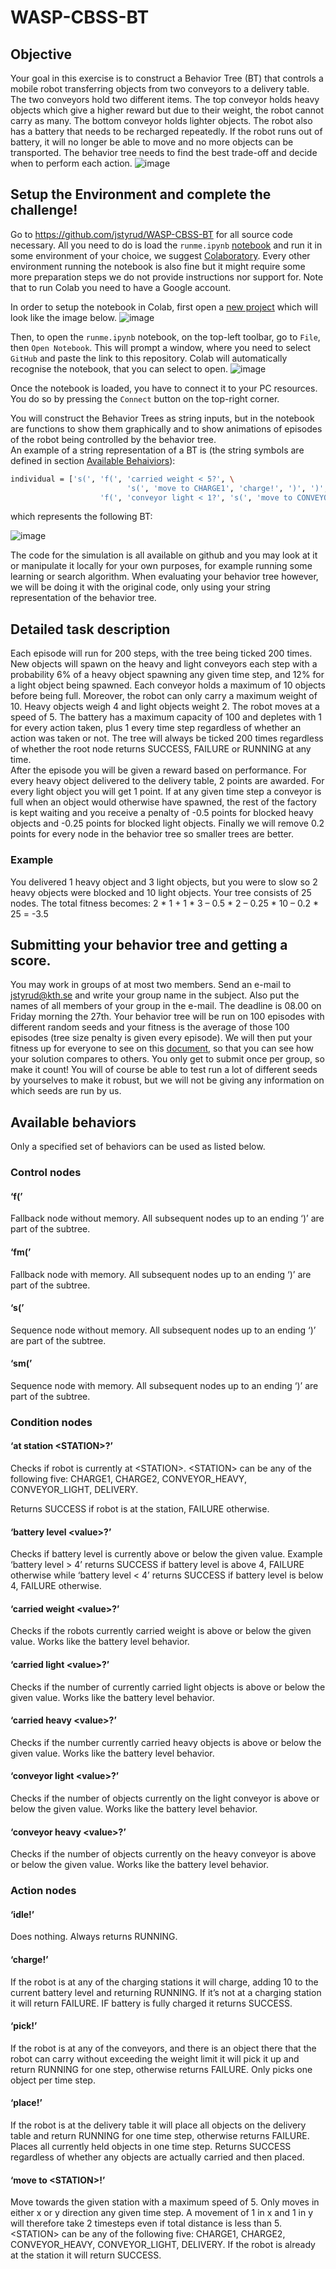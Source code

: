 # WASP-CBSS-BT

## Objective
Your goal in this exercise is to construct a Behavior Tree (BT) that controls a mobile robot transferring objects from two conveyors to a delivery table. The two conveyors hold two different items. The top conveyor holds heavy objects which give a higher reward but due to their weight, the robot cannot carry as many. The bottom conveyor holds lighter objects. The robot also has a battery that needs to be recharged repeatedly. If the robot runs out of battery, it will no longer be able to move and no more objects can be transported. The behavior tree needs to find the best trade-off and decide when to perform each action.
![image](https://github.com/jstyrud/WASP-CBSS-BT/blob/main/environment.png)

## Setup the Environment and complete the challenge!
Go to https://github.com/jstyrud/WASP-CBSS-BT for all source code necessary. All you need to do is load the `runme.ipynb` [notebook](https://github.com/jstyrud/WASP-CBSS-BT/blob/main/runme.ipynb) and run it in some environment of your choice, we suggest [Colaboratory](https://colab.research.google.com/). Every other environment running the notebook is also fine but it might require some more preparation steps we do not provide instructions nor support for. Note that to run Colab you need to have a Google account.

In order to setup the notebook in Colab, first open a [new project](https://colab.research.google.com/notebooks/intro.ipynb?utm_source=scs-index) which will look like the image below.
![image](https://github.com/jstyrud/WASP-CBSS-BT/blob/main/colab1.png)

Then, to open the `runme.ipynb` notebook, on the top-left toolbar, go to `File`, then `Open Notebook`. This will prompt a window, where you need to select `GitHub` and paste the link to this repository. Colab will automatically recognise the notebook, that you can select to open.
![image](https://github.com/jstyrud/WASP-CBSS-BT/blob/main/colab2.png)

Once the notebook is loaded, you have to connect it to your PC resources. You do so by pressing the `Connect` button on the top-right corner.

You will construct the Behavior Trees as string inputs, but in the notebook are functions to show them graphically and to show animations of episodes of the robot being controlled by the behavior tree.  
An example of a string representation of a BT is (the string symbols are defined in section [Available Behaiviors](#available-behaviors)):
```bash
individual = ['s(', 'f(', 'carried weight < 5?', \
                          's(', 'move to CHARGE1', 'charge!', ')', ')', \
                    'f(', 'conveyor light < 1?', 's(', 'move to CONVEYOR_LIGHT!', 'idle!', ')']
```
which represents the following BT:

![image](https://github.com/jstyrud/WASP-CBSS-BT/blob/main/BT_example.png)

The code for the simulation is all available on github and you may look at it or manipulate it locally for your own purposes, for example running some learning or search algorithm. When evaluating your behavior tree however, we will be doing it with the original code, only using your string representation of the behavior tree.

## Detailed task description
Each episode will run for 200 steps, with the tree being ticked 200 times. New objects will spawn on the heavy and light conveyors each step with a probability 6% of a heavy object spawning any given time step, and 12% for a light object being spawned. Each conveyor holds a maximum of 10 objects before being full. Moreover, the robot can only carry a maximum weight of 10. Heavy objects weigh 4 and light objects weight 2. The robot moves at a speed of 5. The battery has a maximum capacity of 100 and depletes with 1 for every action taken, plus 1 every time step regardless of whether an action was taken or not. The tree will always be ticked 200 times regardless of whether the root node returns SUCCESS, FAILURE or RUNNING at any time.  
After the episode you will be given a reward based on performance. For every heavy object delivered to the delivery table, 2 points are awarded. For every light object you will get 1 point. If at any given time step a conveyor is full when an object would otherwise have spawned, the rest of the factory is kept waiting and you receive a penalty of -0.5 points for blocked heavy objects and -0.25 points for blocked light objects. Finally we will remove 0.2 points for every node in the behavior tree so smaller trees are better.

### Example
You delivered 1 heavy object and 3 light objects, but you were to slow so 2 heavy objects were blocked and 10 light objects. Your tree consists of 25 nodes. The total fitness becomes:
2 * 1 + 1 * 3 – 0.5 * 2 – 0.25 * 10 – 0.2 * 25 = -3.5


## Submitting your behavior tree and getting a score.
You may work in groups of at most two members. Send an e-mail to jstyrud@kth.se and write your group name in the subject. Also put the names of all members of your group in the e-mail. The deadline is 08.00 on Friday morning the 27th. Your behavior tree will be run on 100 episodes with different random seeds and your fitness is the average of those 100 episodes (tree size penalty is given every episode). We will then put your fitness up for everyone to see on this [document](https://docs.google.com/spreadsheets/d/1QsGNwj7DgN3P_k7Fnsj1gEzuOy0UmRV8gDhnfegFgFY/edit?usp=sharing), so that you can see how your solution compares to others.
You only get to submit once per group, so make it count! You will of course be able to test run a lot of different seeds by yourselves to make it robust, but we will not be giving any information on which seeds are run by us.

## Available behaviors
Only a specified set of behaviors can be used as listed below.
### Control nodes
#### ‘f(’
Fallback node without memory. All subsequent nodes up to an ending ‘)’ are part of the subtree.
#### ‘fm(’
Fallback node with memory. All subsequent nodes up to an ending ‘)’ are part of the subtree.
#### ‘s(’
Sequence node without memory. All subsequent nodes up to an ending ‘)’ are part of the subtree.
#### ‘sm(’
Sequence node with memory. All subsequent nodes up to an ending ‘)’ are part of the subtree.

### Condition nodes
#### ‘at station \<STATION>?’
Checks if robot is currently at \<STATION>. \<STATION> can be any of the following five: CHARGE1, CHARGE2, CONVEYOR_HEAVY, CONVEYOR_LIGHT, DELIVERY.

Returns SUCCESS if robot is at the station, FAILURE otherwise.

#### ‘battery level \<value>?’
Checks if battery level is currently above or below the given value. Example ‘battery level > 4’ returns SUCCESS if battery level is above 4, FAILURE otherwise while ‘battery level < 4’ returns SUCCESS if battery level is below 4, FAILURE otherwise.

#### ‘carried weight \<value>?’
Checks if the robots currently carried weight is above or below the given value. Works like the battery level behavior.

#### ‘carried light \<value>?’
Checks if the number of currently carried light objects is above or below the given value. Works like the battery level behavior.

#### ‘carried heavy \<value>?’
Checks if the number currently carried heavy objects is above or below the given value. Works like the battery level behavior.

#### ‘conveyor light \<value>?’
Checks if the number of objects currently on the light conveyor is above or below the given value. Works like the battery level behavior.

#### ‘conveyor heavy \<value>?’
Checks if the number of objects currently on the heavy conveyor is above or below the given value. Works like the battery level behavior.

### Action nodes
#### ‘idle!’
Does nothing. Always returns RUNNING.

#### ‘charge!’
If the robot is at any of the charging stations it will charge, adding 10 to the current battery level and returning RUNNING. If it’s not at a charging station it will return FAILURE. IF battery is fully charged it returns SUCCESS.

#### ‘pick!’
If the robot is at any of the conveyors, and there is an object there that the robot can carry without exceeding the weight limit it will pick it up and return RUNNING for one step, otherwise returns FAILURE. Only picks one object per time step.

#### ‘place!’
If the robot is at the delivery table it will place all objects on the delivery table and return RUNNING for one time step, otherwise returns FAILURE. Places all currently held objects in one time step. Returns SUCCESS regardless of whether any objects are actually carried and then placed.

#### ‘move to \<STATION>!’
Move towards the given station with a maximum speed of 5. Only moves in either x or y direction any given time step. A movement of 1 in x and 1 in y will therefore take 2 timesteps even if total distance is less than 5. \<STATION> can be any of the following five: CHARGE1, CHARGE2, CONVEYOR_HEAVY, CONVEYOR_LIGHT, DELIVERY.
If the robot is already at the station it will return SUCCESS.






